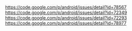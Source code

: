 https://code.google.com/p/android/issues/detail?id=78567
https://code.google.com/p/android/issues/detail?id=72349
https://code.google.com/p/android/issues/detail?id=72293
https://code.google.com/p/android/issues/detail?id=78977